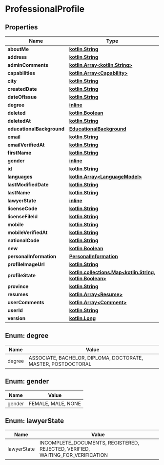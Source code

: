 # ProfessionalProfile

## Properties
Name | Type | Description | Notes
------------ | ------------- | ------------- | -------------
**aboutMe** | [**kotlin.String**](.md) |  |  [optional]
**address** | [**kotlin.String**](.md) |  |  [optional]
**adminComments** | [**kotlin.Array&lt;kotlin.String&gt;**](.md) |  |  [optional]
**capabilities** | [**kotlin.Array&lt;Capability&gt;**](Capability.md) |  |  [optional]
**city** | [**kotlin.String**](.md) |  |  [optional]
**createdDate** | [**kotlin.String**](.md) |  |  [optional]
**dateOfIssue** | [**kotlin.String**](.md) |  |  [optional]
**degree** | [**inline**](#DegreeEnum) |  |  [optional]
**deleted** | [**kotlin.Boolean**](.md) |  |  [optional]
**deletedAt** | [**kotlin.String**](.md) |  |  [optional]
**educationalBackground** | [**EducationalBackground**](EducationalBackground.md) |  |  [optional]
**email** | [**kotlin.String**](.md) |  |  [optional]
**emailVerifiedAt** | [**kotlin.String**](.md) |  |  [optional]
**firstName** | [**kotlin.String**](.md) |  |  [optional]
**gender** | [**inline**](#GenderEnum) |  |  [optional]
**id** | [**kotlin.String**](.md) |  |  [optional]
**languages** | [**kotlin.Array&lt;LanguageModel&gt;**](LanguageModel.md) |  |  [optional]
**lastModifiedDate** | [**kotlin.String**](.md) |  |  [optional]
**lastName** | [**kotlin.String**](.md) |  |  [optional]
**lawyerState** | [**inline**](#LawyerStateEnum) |  |  [optional]
**licenseCode** | [**kotlin.String**](.md) |  |  [optional]
**licenseFileId** | [**kotlin.String**](.md) |  |  [optional]
**mobile** | [**kotlin.String**](.md) |  |  [optional]
**mobileVerifiedAt** | [**kotlin.String**](.md) |  |  [optional]
**nationalCode** | [**kotlin.String**](.md) |  |  [optional]
**new** | [**kotlin.Boolean**](.md) |  |  [optional]
**personalInformation** | [**PersonalInformation**](PersonalInformation.md) |  |  [optional]
**profileImageUrl** | [**kotlin.String**](.md) |  |  [optional]
**profileState** | [**kotlin.collections.Map&lt;kotlin.String, kotlin.Boolean&gt;**](.md) |  |  [optional]
**province** | [**kotlin.String**](.md) |  |  [optional]
**resumes** | [**kotlin.Array&lt;Resume&gt;**](Resume.md) |  |  [optional]
**userComments** | [**kotlin.Array&lt;Comment&gt;**](Comment.md) |  |  [optional]
**userId** | [**kotlin.String**](.md) |  |  [optional]
**version** | [**kotlin.Long**](.md) |  |  [optional]

<a name="DegreeEnum"></a>
## Enum: degree
Name | Value
---- | -----
degree | ASSOCIATE, BACHELOR, DIPLOMA, DOCTORATE, MASTER, POSTDOCTORAL

<a name="GenderEnum"></a>
## Enum: gender
Name | Value
---- | -----
gender | FEMALE, MALE, NONE

<a name="LawyerStateEnum"></a>
## Enum: lawyerState
Name | Value
---- | -----
lawyerState | INCOMPLETE_DOCUMENTS, REGISTERED, REJECTED, VERIFIED, WAITING_FOR_VERIFICATION
